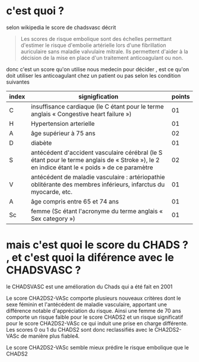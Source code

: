 c'est quoi ?
===
selon wikipedia le score de chadsvasc décrit 
> Les scores de risque embolique sont des échelles permettant d'estimer le risque d'embolie artérielle lors d'une fibrillation auriculaire sans maladie valvulaire mitrale. Ils permettent d'aider à la décision de la mise en place d'un traitement anticoagulant ou non.


donc c'est un score qu'on utilise nous medecin pour décider , est ce qu'on doit utiliser les anticoagulant chez un patient ou pas selon les condition suivantes 



|index |signigfication |points|
|-----|----------------|------|
|C|insuffisance cardiaque (le C étant pour le terme anglais « Congestive heart failure »)|01|
|H|Hypertension arterielle|01|
|A|	âge supérieur à 75 ans|02|
|D|diabète|01|
|S|antécédent d'accident vasculaire cérébral (le S étant pour le terme anglais de « Stroke »), le 2 en indice étant le « poids » de ce paramètre|02|
|V|antécédent de maladie vasculaire : artériopathie oblitérante des membres inférieurs, infarctus du myocarde, etc.	|01|
|A|âge compris entre 65 et 74 ans	|01|
|Sc|femme (Sc étant l'acronyme du terme anglais « Sex category »)	|01|

mais c'est quoi le score du CHADS ? , et c'est quoi la diférence avec le CHADSVASC ?
===
le CHADSVASC est une amélioration du Chads qui a été fait en 2001 

Le score CHA2DS2-VASc comporte plusieurs nouveaux critères dont le sexe féminin et l'antécédent de maladie vasculaire, apportant une différence notable d'appréciation du risque. Ainsi une femme de 70 ans comporte un risque faible pour le score CHADS2 et un risque significatif pour le score CHA2DS2-VASc ce qui induit une prise en charge différente. Les scores 0 ou 1 du CHADS2 sont donc reclassifiés avec le CHA2DS2-VASc de manière plus fiable4.

Le score CHA2DS2-VASc semble mieux prédire le risque embolique que le CHADS2

